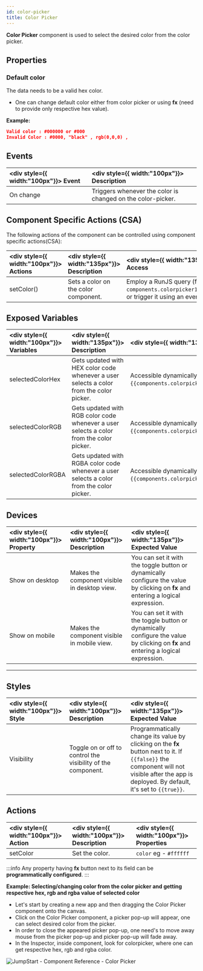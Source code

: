 ```yaml
---
id: color-picker
title: Color Picker
---
```


**Color Picker** component is used to select the desired color from the color picker.

<div style={{paddingTop:'24px'}}>

## Properties

### Default color

The data needs to be a valid hex color.

- One can change default color either from color picker or using **fx** (need to provide only respective hex value).

**Example:**

```json
Valid color : #000000 or #000
Invalid Color : #0000, "black" , rgb(0,0,0) ,
```

</div>

<div style={{paddingTop:'24px'}}>

## Events

| <div style={{ width:"100px"}}> Event </div> | <div style={{ width:"100px"}}> Description </div> |
|:----------- |:----------- |
| On change | Triggers whenever the color is changed on the color-picker.|

</div>

<div style={{paddingTop:'24px'}}>

## Component Specific Actions (CSA)

The following actions of the component can be controlled using component specific actions(CSA):

| <div style={{ width:"100px"}}> Actions  </div>   | <div style={{ width:"135px"}}> Description </div> | <div style={{ width:"135px"}}> How To Access </div> |
|:----------- |:----------- |:----------- |
| setColor() | Sets a color on the color component. | Employ a RunJS query (for e.g., `await components.colorpicker1.setColor('#64A07A')`) or trigger it using an event. |

</div>

<div style={{paddingTop:'24px'}}>

## Exposed Variables

| <div style={{ width:"100px"}}> Variables </div> | <div style={{ width:"135px"}}> Description </div> | <div style={{ width:"135px"}}> How To Access </div> |
|:----------- |:----------- |:---------- |
| selectedColorHex | Gets updated with HEX color code whenever a user selects a color from the color picker.| Accessible dynamically with JS (for e.g., `{{components.colorpicker1.selectedColorHex}}`).|
| selectedColorRGB | Gets updated with RGB color code whenever a user selects a color from the color picker. | Accessible dynamically with JS (for e.g., `{{components.colorpicker1.selectedColorRGB}}`).|
| selectedColorRGBA | Gets updated with RGBA color code whenever a user selects a color from the color picker.| Accessible dynamically with JS (for e.g., `{{components.colorpicker1.selectedColorRGBA}}`).|

</div>

<div style={{paddingTop:'24px'}}>

## Devices

| <div style={{ width:"100px"}}> Property </div> | <div style={{ width:"100px"}}> Description </div> | <div style={{ width:"135px"}}> Expected Value  </div> |
|:--------------- |:----------------------------------------- | :------------------------------------------------------------------------------------------------------------- |
| Show on desktop | Makes the component visible in desktop view. | You can set it with the toggle button or dynamically configure the value by clicking on **fx** and entering a logical expression. |
| Show on mobile | Makes the component visible in mobile view. | You can set it with the toggle button or dynamically configure the value by clicking on **fx** and entering a logical expression. |

</div>

----

<div style={{paddingTop:'24px'}}>

## Styles

| <div style={{ width:"100px"}}> Style </div> | <div style={{ width:"100px"}}> Description    </div>                                                                                                                                                                                                                                          | <div style={{ width:"135px"}}> Expected Value </div> |
|:---------- | :-------------------------------------------------------------------------------------------------------------------------------------------------------------------------------------------------------------------------------------------------------- |:---------- |
| Visibility | Toggle on or off to control the visibility of the component.| Programmatically change its value by clicking on the **fx** button next to it. If `{{false}}` the component will not visible after the app is deployed. By default, it's set to `{{true}}`. |

</div>

<div style={{paddingTop:'24px'}}>

## Actions

| <div style={{ width:"100px"}}> Action  </div>    | <div style={{ width:"100px"}}> Description </div> | <div style={{ width:"100px"}}> Properties </div> |
|:----------- |:----------- |:------------------ |
| setColor | Set the  color. | `color` eg - `#ffffff` |

:::info
Any property having **fx** button next to its field can be **programmatically configured**.
:::

**Example: Selecting/changing color from the color picker and getting respective hex, rgb and rgba value of selected color**
- Let's start by creating a new app and then dragging the Color Picker component onto the canvas.
- Click on the Color Picker component, a picker pop-up will appear, one can select desired color from the picker.
- In order to close the appeared picker pop-up, one need's to move away mouse from the picker pop-up and picker pop-up will fade away.
- In the Inspector, inside component, look for colorpicker, where one can get respective hex, rgb and rgba color.

<div style={{textAlign: 'center'}}>

<img className="screenshot-full" src="/img/widgets/color-picker/colorpickerinspector-v2.png" alt="JumpStart - Component Reference - Color Picker" />

</div>

</div>
